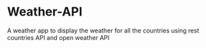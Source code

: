 # Weather-API
A weather app to display the weather for all the countries using rest countries API and open weather API

